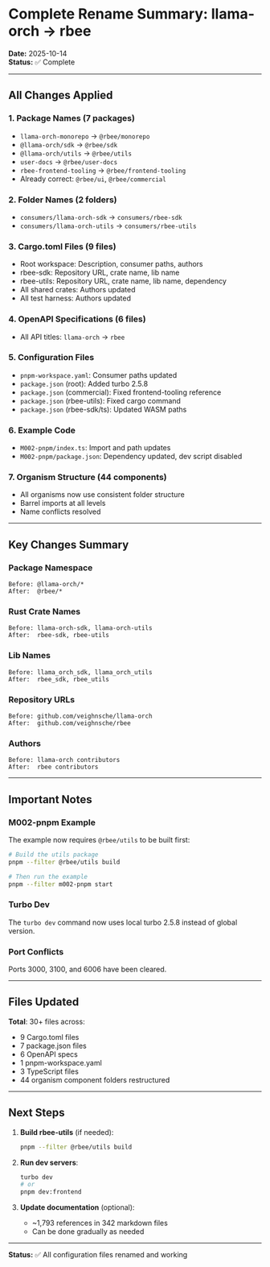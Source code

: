 # Complete Rename Summary: llama-orch → rbee

**Date:** 2025-10-14  
**Status:** ✅ Complete

---

## All Changes Applied

### 1. Package Names (7 packages)
- `llama-orch-monorepo` → `@rbee/monorepo`
- `@llama-orch/sdk` → `@rbee/sdk`
- `@llama-orch/utils` → `@rbee/utils`
- `user-docs` → `@rbee/user-docs`
- `rbee-frontend-tooling` → `@rbee/frontend-tooling`
- Already correct: `@rbee/ui`, `@rbee/commercial`

### 2. Folder Names (2 folders)
- `consumers/llama-orch-sdk` → `consumers/rbee-sdk`
- `consumers/llama-orch-utils` → `consumers/rbee-utils`

### 3. Cargo.toml Files (9 files)
- Root workspace: Description, consumer paths, authors
- rbee-sdk: Repository URL, crate name, lib name
- rbee-utils: Repository URL, crate name, lib name, dependency
- All shared crates: Authors updated
- All test harness: Authors updated

### 4. OpenAPI Specifications (6 files)
- All API titles: `llama-orch` → `rbee`

### 5. Configuration Files
- `pnpm-workspace.yaml`: Consumer paths updated
- `package.json` (root): Added turbo 2.5.8
- `package.json` (commercial): Fixed frontend-tooling reference
- `package.json` (rbee-utils): Fixed cargo command
- `package.json` (rbee-sdk/ts): Updated WASM paths

### 6. Example Code
- `M002-pnpm/index.ts`: Import and path updates
- `M002-pnpm/package.json`: Dependency updated, dev script disabled

### 7. Organism Structure (44 components)
- All organisms now use consistent folder structure
- Barrel imports at all levels
- Name conflicts resolved

---

## Key Changes Summary

### Package Namespace
```
Before: @llama-orch/*
After:  @rbee/*
```

### Rust Crate Names
```
Before: llama-orch-sdk, llama-orch-utils
After:  rbee-sdk, rbee-utils
```

### Lib Names
```
Before: llama_orch_sdk, llama_orch_utils
After:  rbee_sdk, rbee_utils
```

### Repository URLs
```
Before: github.com/veighnsche/llama-orch
After:  github.com/veighnsche/rbee
```

### Authors
```
Before: llama-orch contributors
After:  rbee contributors
```

---

## Important Notes

### M002-pnpm Example
The example now requires `@rbee/utils` to be built first:
```bash
# Build the utils package
pnpm --filter @rbee/utils build

# Then run the example
pnpm --filter m002-pnpm start
```

### Turbo Dev
The `turbo dev` command now uses local turbo 2.5.8 instead of global version.

### Port Conflicts
Ports 3000, 3100, and 6006 have been cleared.

---

## Files Updated

**Total**: 30+ files across:
- 9 Cargo.toml files
- 7 package.json files
- 6 OpenAPI specs
- 1 pnpm-workspace.yaml
- 3 TypeScript files
- 44 organism component folders restructured

---

## Next Steps

1. **Build rbee-utils** (if needed):
   ```bash
   pnpm --filter @rbee/utils build
   ```

2. **Run dev servers**:
   ```bash
   turbo dev
   # or
   pnpm dev:frontend
   ```

3. **Update documentation** (optional):
   - ~1,793 references in 342 markdown files
   - Can be done gradually as needed

---

**Status:** ✅ All configuration files renamed and working
